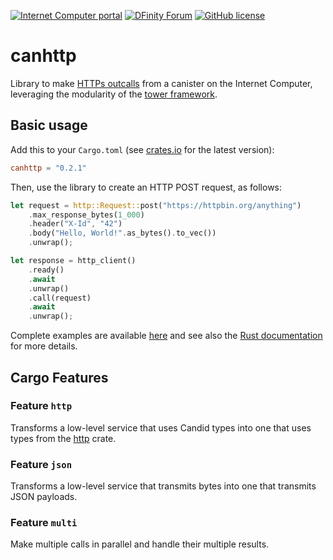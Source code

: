 [![Internet Computer portal](https://img.shields.io/badge/InternetComputer-grey?logo=internet%20computer&style=for-the-badge)](https://internetcomputer.org)
[![DFinity Forum](https://img.shields.io/badge/help-post%20on%20forum.dfinity.org-blue?style=for-the-badge)](https://forum.dfinity.org/)
[![GitHub license](https://img.shields.io/badge/license-Apache%202.0-blue.svg?logo=apache&style=for-the-badge)](LICENSE)


# canhttp

Library to make [HTTPs outcalls](https://internetcomputer.org/https-outcalls) from a canister on the Internet Computer, leveraging the modularity of the [tower framework](https://rust-lang.guide/guide/learn-async-rust/tower.html).

## Basic usage

Add this to your `Cargo.toml` (see [crates.io](https://crates.io/crates/canhttp) for the latest version):

```toml
canhttp = "0.2.1"
```

Then, use the library to create an HTTP POST request, as follows:
```rust
let request = http::Request::post("https://httpbin.org/anything")
    .max_response_bytes(1_000)
    .header("X-Id", "42")
    .body("Hello, World!".as_bytes().to_vec())
    .unwrap();

let response = http_client()
    .ready()
    .await
    .unwrap()
    .call(request)
    .await
    .unwrap();
```

Complete examples are available [here](examples) and see also the [Rust documentation](https://docs.rs/canhttp) for more details.

## Cargo Features

### Feature `http`

Transforms a low-level service that uses Candid types into one that uses types from the [http](https://crates.io/crates/http) crate.

### Feature `json`

Transforms a low-level service that transmits bytes into one that transmits JSON payloads.

### Feature `multi`

Make multiple calls in parallel and handle their multiple results.

